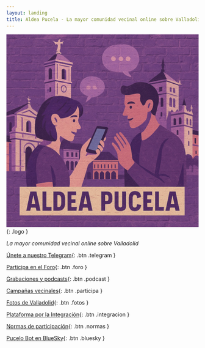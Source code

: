 ```yaml
---
layout: landing
title: Aldea Pucela - La mayor comunidad vecinal online sobre Valladolid
---
```


![Logo Aldea Pucela](/img/logo.jpg){: .logo }

*La mayor comunidad vecinal online sobre Valladolid*

[<i data-lucide="send"></i> Únete a nuestro Telegram](https://t.me/AldeaPucela){: .btn .telegram }

[<i data-lucide="message-square"></i> Participa en el Foro](https://foro.aldeapucela.org/){: .btn .foro }

[<i data-lucide="podcast"></i> Grabaciones y podcasts](https://creators.spotify.com/pod/show/aldea-pucela){: .btn .podcast }

[<i data-lucide="megaphone"></i> Campañas vecinales](https://participa.aldeapucela.org){: .btn .participa }

[<i data-lucide="camera"></i> Fotos de Valladolid](https://fotos.aldeapucela.org){: .btn .fotos }

[<i data-lucide="train-track"></i> Plataforma por la Integración](https://aldeapucela.org/integracion/){: .btn .integracion }

[<i data-lucide="info"></i> Normas de participación](/normas/){: .btn .normas }

[<i data-lucide="bot"></i> Pucelo Bot en BlueSky](https://bsky.app/profile/pucelobot.aldeapucela.org){: .btn .bluesky }
